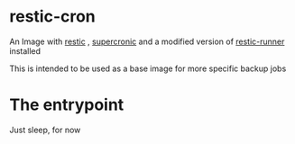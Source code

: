 # restic-cron

An Image with [restic](https://github.com/restic/restic) , [supercronic](https://github.com/aptible/supercronic) and a modified version of [restic-runner](https://github.com/alphapapa/restic-runner) installed

This is intended to be used as a base image for more specific backup jobs 

# The entrypoint

Just sleep, for now 
